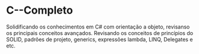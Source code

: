 # C--Completo
Solidificando os conhecimentos em C# com orientação a objeto, revisanso os principais conceitos avançados. Revisando os conceitos de princípios do SOLID, padrões de projeto, generics, expressões lambda, LINQ, Delegates e etc.
